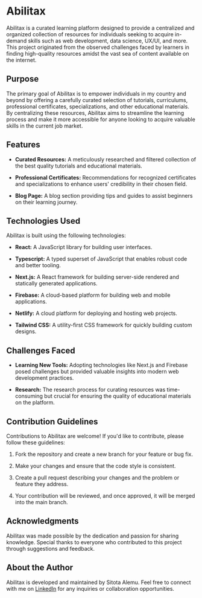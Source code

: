 # Abilitax

Abilitax is a curated learning platform designed to provide a centralized and organized collection of resources for individuals seeking to acquire in-demand skills such as web development, data science, UX/UI, and more. This project originated from the observed challenges faced by learners in finding high-quality resources amidst the vast sea of content available on the internet.

## Purpose

The primary goal of Abilitax is to empower individuals in my country and beyond by offering a carefully curated selection of tutorials, curriculums, professional certificates, specializations, and other educational materials. By centralizing these resources, Abilitax aims to streamline the learning process and make it more accessible for anyone looking to acquire valuable skills in the current job market.

## Features

- **Curated Resources:** A meticulously researched and filtered collection of the best quality tutorials and educational materials.

- **Professional Certificates:** Recommendations for recognized certificates and specializations to enhance users' credibility in their chosen field.

- **Blog Page:** A blog section providing tips and guides to assist beginners on their learning journey.

## Technologies Used

Abilitax is built using the following technologies:

- **React:** A JavaScript library for building user interfaces.
  
- **Typescript:** A typed superset of JavaScript that enables robust code and better tooling.
  
- **Next.js:** A React framework for building server-side rendered and statically generated applications.

- **Firebase:** A cloud-based platform for building web and mobile applications.

- **Netlify:** A cloud platform for deploying and hosting web projects.

- **Tailwind CSS:** A utility-first CSS framework for quickly building custom designs.

## Challenges Faced

- **Learning New Tools:** Adopting technologies like Next.js and Firebase posed challenges but provided valuable insights into modern web development practices.

- **Research:** The research process for curating resources was time-consuming but crucial for ensuring the quality of educational materials on the platform.




## Contribution Guidelines

Contributions to Abilitax are welcome! If you'd like to contribute, please follow these guidelines:

1. Fork the repository and create a new branch for your feature or bug fix.

2. Make your changes and ensure that the code style is consistent.

3. Create a pull request describing your changes and the problem or feature they address.

4. Your contribution will be reviewed, and once approved, it will be merged into the main branch.

## Acknowledgments

Abilitax was made possible by the dedication and passion for sharing knowledge. Special thanks to everyone who contributed to this project through suggestions and feedback.

## About the Author

Abilitax is developed and maintained by Sitota Alemu. Feel free to connect with me on [LinkedIn](https://www.linkedin.com/in/sitota/) for any inquiries or collaboration opportunities.